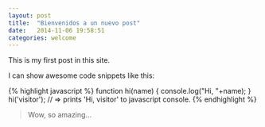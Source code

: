 ```yaml
---
layout: post
title:  "Bienvenidos a un nuevo post"
date:   2014-11-06 19:58:51
categories: welcome
---
```

This is my first post in this site.

I can show awesome code snippets like this:

{% highlight javascript %}
function hi(name) {
  console.log("Hi, "+name);
}
hi('visitor');
// => prints 'Hi, visitor' to javascript console.
{% endhighlight %}

> Wow, so amazing...
